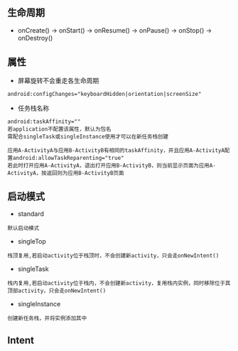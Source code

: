 ## 生命周期
- onCreate() -> onStart() -> onResume() -> onPause() -> onStop() -> onDestroy()

## 属性
- 屏幕旋转不会重走各生命周期
```
android:configChanges="keyboardHidden|orientation|screenSize"
```
- 任务栈名称
```
android:taskAffinity=""
若application不配置该属性，默认为包名
需配合singleTask或singleInstance使用才可以在新任务栈创建

应用A-ActivityA与应用B-ActivityB有相同的taskAffinity，并且应用A-ActivityA配置android:allowTaskReparenting="true"
若此时打开应用A-ActivityA，退出打开应用B-ActivityB，则当前显示页面为应用A-ActivityA，按返回则为应用B-ActivityB页面
```

## 启动模式
- standard
```
默认启动模式
```
- singleTop
```
栈顶复用,若启动activity位于栈顶时，不会创建新activity，只会走onNewIntent()
```
- singleTask
```
栈内复用,若启动activity位于栈内，不会创建新activity，复用栈内实例，同时移除位于其顶部activity，只会走onNewIntent()
```
- singleInstance
```
创建新任务栈，并将实例添加其中
```

## Intent
